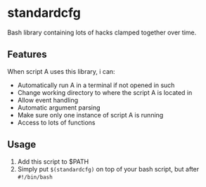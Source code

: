 # standardcfg

Bash library containing lots of hacks clamped together over time.

## Features
When script A uses this library, i can:
- Automatically run A in a terminal if not opened in such
- Change working directory to where the script A is located in
- Allow event handling
- Automatic argument parsing
- Make sure only one instance of script A is running
- Access to lots of functions

## Usage

1. Add this script to $PATH
2. Simply put ```$(standardcfg)``` on top of your bash script, but after ```#!/bin/bash ```
